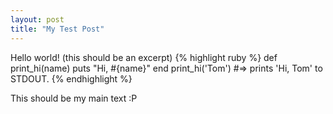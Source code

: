 ```yaml
---
layout: post
title: "My Test Post"
---
```


Hello world! (this should be an excerpt)
{% highlight ruby %}
def print_hi(name)
  puts "Hi, #{name}"
end
print_hi('Tom')
#=> prints 'Hi, Tom' to STDOUT.
{% endhighlight %}


This should be my main text :P
